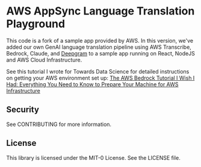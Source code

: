 # AWS AppSync Language Translation Playground

This code is a fork of a sample app provided by AWS. In this version, we've added our own GenAI language translation pipeline using AWS Transcribe, Bedrock, Claude, and [Deepgram](https://deepgram.com/) to a sample app running on React, NodeJS and AWS Cloud Infrastructure. 

See this tutorial I wrote for Towards Data Science for detailed instructions on getting your AWS environment set up: 
[The AWS Bedrock Tutorial I Wish I Had: Everything You Need to Know to Prepare Your Machine for AWS Infrastructure](https://towardsdatascience.com/getting-started-how-to-set-up-a-full-stack-app-with-aws-and-bedrock-2b1b158724b8)



## Security

See CONTRIBUTING for more information.

## License

This library is licensed under the MIT-0 License. See the LICENSE file.

